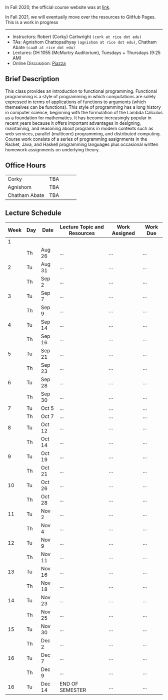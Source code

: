 In Fall 2020, the official course website was at [link](https://wiki.rice.edu/confluence/display/FPSCALA/2020-Fall).

In Fall 2021, we will eventually move over the resources to GitHub Pages. This is a work in progress

---

* Instructors: Robert (Corky) Cartwright `(cork at rice dot edu)`
* TAs: Agnishom Chattopadhyay `(agnishom at rice dot edu)`, Chatham Abate `(caa8 at rice dot edu)`
* Lectures: DH 1055 (McMurtry Auditorium), Tuesdays + Thursdays (9:25 AM)
* Online Discussion: [Piazza](https://piazza.com/class/ks9jn96n3o73aq)

## Brief Description

This class provides an introduction to functional programming. Functional programming is a style of programming in which computations are solely expressed in terms of applications of functions to arguments (which themselves can be functions). This style of programming has a long history in computer science, beginning with the formulation of the Lambda Calculus as a foundation for mathematics. It has become increasingly popular in recent years because it offers important advantages in designing, maintaining, and reasoning about programs in modern contexts such as web services, parallel (multicore) programming, and distributed computing. Course work consists of a series of programming assignments in the Racket, Java, and Haskell programming languages plus occasional written homework assignments on underlying theory.

## Office Hours

|   |   |   |   |   |
|---|---|---|---|---|
| Corky | TBA  |
| Agnishom  | TBA  |
| Chatham Abate  | TBA |

## Lecture Schedule

| Week  | Day   | Date | Lecture Topic and Resources  | Work Assigned  | Work Due|
|---|---|---|---|---|---|
|  1|   |   |   |   |   |
|   |Th | Aug 26  | ...  | ...  | ... |
|  2|Tu | Aug 31  | ...  | ...  | ... |
|   |Th | Sep 2  | ...  | ...  | ... |
|  3|Tu | Sep 7  | ...  | ...  | ... |
|   |Th | Sep 9  | ...  | ...  | ... |
|  4|Tu | Sep 14  | ...  | ...  | ... |
|   |Th | Sep 16  | ...  | ...  | ... |
|  5|Tu | Sep 21  | ...  | ...  | ... |
|   |Th | Sep 23  | ...  | ...  | ... |
|  6|Tu | Sep 28  | ...  | ...  | ... |
|   |Th | Sep 30  | ...  | ...  | ... |
|  7|Tu | Oct 5  | ...  | ...  | ... |
|   |Th | Oct 7  | ...  | ...  | ... |
|  8|Tu | Oct 12  | ...  | ...  | ... |
|   |Th | Oct 14  | ...  | ...  | ... |
|  9|Tu | Oct 19  | ...  | ...  | ... |
|   |Th | Oct 21  | ...  | ...  | ... |
|  10|Tu | Oct 26  | ...  | ...  | ... |
|   |Th | Oct 28  | ...  | ...  | ... |
|  11|Tu | Nov 2  | ...  | ...  | ... |
|   |Th | Nov 4  | ...  | ...  | ... |
|  12|Tu | Nov 9  | ...  | ...  | ... |
|   |Th | Nov 11  | ...  | ...  | ... |
|  13|Tu | Nov 16  | ...  | ...  | ... |
|   |Th | Nov   18 | ...  | ...  | ... |
|  14|Tu | Nov 23 | ...  | ...  | ... |
|   |Th | Nov 25 | ...  | ...  | ... |
|  15|Tu | Nov 30  | ...  | ...  | ... |
|   |Th | Dec 2  | ...  | ...  | ... |
|  16|Tu | Dec 7  | ...  | ...  | ... |
|   |Th | Dec 9  | ...  | ...  | ... |
|  16|Tu | Dec 14  | END OF SEMESTER  | ...  | ... |

